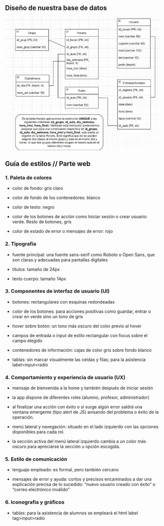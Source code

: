 ## Diseño de nuestra base de datos
![Esquema de la bbdd con sus tablas y relaciones](bbdd_app.jpg)



## Guía de estilos // Parte web

### 1. Paleta de colores

- color de fondo: gris claro

- color de fondo de los contenedores: blanco

- color de texto: negro

- color de los botones de acción como Iniciar sesión o crear usuario: verde. Resto de botones, gris

- color de estado de error o mensajes de error: rojo

### 2. Tipografía

- fuente principal: una fuente sans-serif como Roboto o Open Sans, que son claras y adecuadas para pantallas digitales

- títulos: tamaño de 24px

- texto cuerpo: tamaño 14px

### 3. Componentes de interfaz de usuario (UI)

- botones: rectangulares con esquinas redondeadas

- color de los botones: para acciones positivas como guardar, entrar o crear en verde sino un tono de gris

- hover sobre botón: un tono más oscuro del color previo al hover

- campos de entrada o input de estilo rectangular con focus sobre el campo elegido

- contenedores de información: cajas de color gris sobre fondo blanco

- tablas: sin marcar visualmente las celdas y filas; para la asistencia label>input>radio

### 4. Comportamiento y experiencia de usuario (UX)

- mensaje de bienvenida a la home y también después de iniciar sesión

- la app dispone de diferentes roles (alumno, profesor, administrador)

- al finalizar una acción con éxito o si surge algún error saldrá una ventana emergente (tipo alert de JS) avisando del problema o éxito de la operación.

- menú lateral y navegación: situado en el lado izquierdo con las opciones disponibles para cada rol.

- la sección activa del menú lateral izquierdo cambia a un color más oscuro para apreciarse la sección u opción escogida.

### 5. Estilo de comunicación

- lenguaje empleado: es formal, pero también cercano

- mensajes de error y ayuda: cortos y precisos encaminados a dar una explicación precisa de lo sucedido: “nuevo usuario creado con éxito” o “correo electrónico inválido”

### 6. Iconografía y gráficos

- tablas: para la asistencia de alumnos se empleará el html label tag>input>radio

